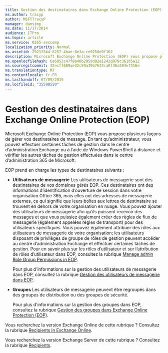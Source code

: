 ```yaml
---
title: Gestion des destinataires dans Exchange Online Protection (EOP)
ms.author: tracyp
author: MSFTTracyP
manager: dansimp
ms.date: 11/17/2014
audience: ITPro
ms.topic: article
ms.service: O365-seccomp
localization_priority: Normal
ms.assetid: 2921f544-8257-4bae-8e3a-ce9250e9f162
description: Microsoft Exchange Online Protection (EOP) vous propose plusieurs façons de gérer vos destinataires de message. En tant qu’administrateur, vous pouvez effectuer certaines tâches de gestion dans le centre d’administration Exchange ou à l’aide de Windows PowerShell à distance et vérifier les autres tâches de gestion effectuées dans le centre d’administration 365 de Microsoft.
ms.openlocfilehash: 6a6852c47f8a40b2958d92e1242d979c361d5a12
ms.sourcegitcommit: 32ecff689ae32c59a39b7633ca0f36a304e7516e
ms.translationtype: MT
ms.contentlocale: fr-FR
ms.lasthandoff: 07/09/2019
ms.locfileid: "35599550"
---
```

# <a name="manage-recipients-in-eop"></a>Gestion des destinataires dans Exchange Online Protection (EOP)

Microsoft Exchange Online Protection (EOP) vous propose plusieurs façons de gérer vos destinataires de message. En tant qu’administrateur, vous pouvez effectuer certaines tâches de gestion dans le centre d’administration Exchange ou à l’aide de Windows PowerShell à distance et vérifier les autres tâches de gestion effectuées dans le centre d’administration 365 de Microsoft.
  
EOP prend en charge les types de destinataires suivants :
  
- **Utilisateurs de messagerie** Les utilisateurs de messagerie sont des destinataires de vos domaines gérés EOP. Ces destinataires ont des informations d’identification d’ouverture de session dans votre organisation Office 365, mais elles ont des adresses de messagerie externes, ce qui signifie que leurs boîtes aux lettres de destinataire se trouvent en dehors de votre organisation en nuage. Vous pouvez ajouter des utilisateurs de messagerie afin qu’ils puissent recevoir des messages et que vous puissiez également créer des règles de flux de messagerie (également appelées règles de transport) pour des utilisateurs spécifiques. Vous pouvez également attribuer des rôles aux utilisateurs de messagerie de votre organisation; les utilisateurs disposant de privilèges de groupe de rôles de gestion peuvent accéder au centre d’administration Exchange et effectuer certaines tâches de gestion. Pour en savoir plus sur les rôles d’utilisateur et sur l’attribution de rôles d’utilisateur dans EOP, consultez la rubrique [Manage admin Role Group Permissions in EOP](manage-admin-role-group-permissions-in-eop.md).
    
    Pour plus d'informations sur la gestion des utilisateurs de messagerie dans EOP, consultez la rubrique [Gestion des utilisateurs de messagerie dans EOP](manage-mail-users-in-eop.md).
    
- **Groupes** Les utilisateurs de messagerie peuvent être regroupés dans des groupes de distribution ou des groupes de sécurité. 
    
    Pour plus d'informations sur la gestion des groupes dans EOP, consultez la rubrique [Gestion des groupes dans Exchange Online Protection (EOP)](manage-groups-in-eop.md).
    
Vous recherchez la version Exchange Online de cette rubrique ? Consultez la rubrique [Recipients in Exchange Online](http://technet.microsoft.com/library/50d16941-5cd7-435d-8715-e2b69f8410ab.aspx).
  
Vous recherchez la version Exchange Server de cette rubrique ? Consultez la rubrique [Recipients](http://technet.microsoft.com/library/40300ed4-85a5-463d-bb3a-cf787bd44e9d.aspx).
  

